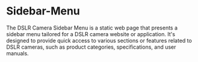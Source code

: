 # Sidebar-Menu
The DSLR Camera Sidebar Menu is a static web page that presents a sidebar menu tailored for a DSLR camera website or application. It's designed to provide quick access to various sections or features related to DSLR cameras, such as product categories, specifications, and user manuals.
